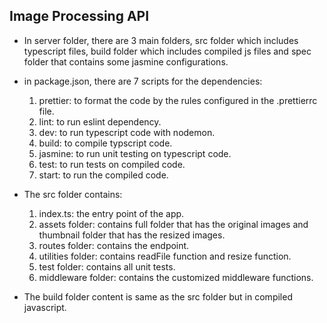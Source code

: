 ## Image Processing API
* In server folder, there are 3 main folders, src folder which includes typescript files, build folder which includes compiled js files and spec folder that contains some jasmine configurations.

* in package.json, there are 7 scripts for the dependencies:
  1. prettier: to format the code by the rules configured in the .prettierrc file.
  2. lint: to run eslint dependency.
  3. dev: to run typescript code with nodemon.
  4. build: to compile typscript code.
  5. jasmine: to run unit testing on typescript code.
  6. test: to run tests on compiled code.
  7. start: to run the compiled code.
 
 * The src folder contains:
   1. index.ts: the entry point of the app.
   2. assets folder: contains full folder that has the original images and thumbnail folder that has the resized images.
   3. routes folder: contains the endpoint.
   4. utilities folder: contains readFile function and resize function.
   5. test folder: contains all unit tests.
   6. middleware folder: contains the customized middleware functions.
  
 * The build folder content is same as the src folder but in compiled javascript.
